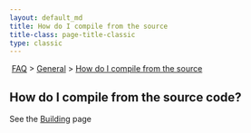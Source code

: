 ```yaml
---
layout: default_md
title: How do I compile from the source 
title-class: page-title-classic
type: classic
---
```


 [FAQ](faq) > [General](general) > [How do I compile from the source](how-do-i-compile-from-the-source)


How do I compile from the source code?
--------------------------------------

See the [Building](building) page

